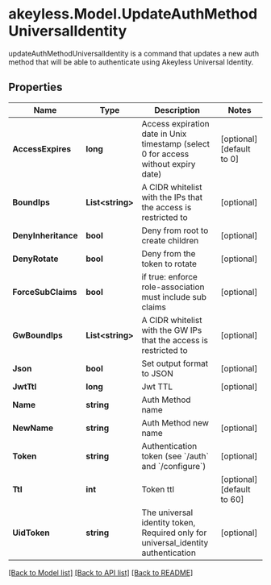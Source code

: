 # akeyless.Model.UpdateAuthMethodUniversalIdentity
updateAuthMethodUniversalIdentity is a command that updates a new auth method that will be able to authenticate using Akeyless Universal Identity.

## Properties

Name | Type | Description | Notes
------------ | ------------- | ------------- | -------------
**AccessExpires** | **long** | Access expiration date in Unix timestamp (select 0 for access without expiry date) | [optional] [default to 0]
**BoundIps** | **List&lt;string&gt;** | A CIDR whitelist with the IPs that the access is restricted to | [optional] 
**DenyInheritance** | **bool** | Deny from root to create children | [optional] 
**DenyRotate** | **bool** | Deny from the token to rotate | [optional] 
**ForceSubClaims** | **bool** | if true: enforce role-association must include sub claims | [optional] 
**GwBoundIps** | **List&lt;string&gt;** | A CIDR whitelist with the GW IPs that the access is restricted to | [optional] 
**Json** | **bool** | Set output format to JSON | [optional] 
**JwtTtl** | **long** | Jwt TTL | [optional] 
**Name** | **string** | Auth Method name | 
**NewName** | **string** | Auth Method new name | [optional] 
**Token** | **string** | Authentication token (see &#x60;/auth&#x60; and &#x60;/configure&#x60;) | [optional] 
**Ttl** | **int** | Token ttl | [optional] [default to 60]
**UidToken** | **string** | The universal identity token, Required only for universal_identity authentication | [optional] 

[[Back to Model list]](../README.md#documentation-for-models) [[Back to API list]](../README.md#documentation-for-api-endpoints) [[Back to README]](../README.md)

